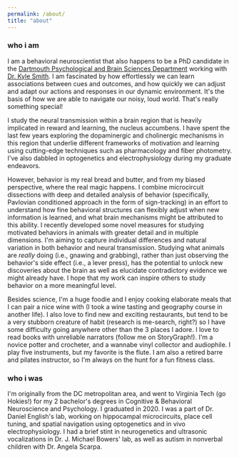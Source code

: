 ```yaml
---
permalink: /about/
title: "about"
---
```


<h3>who i am</h3>
I am a behavioral neuroscientist that also happens to be a PhD candidate in the <a href="https://pbs.dartmouth.edu/">Dartmouth Psychological and Brain Sciences Department</a> working with <a href="https://smith-lab.org/">Dr. Kyle Smith</a>. I am fascinated by how effortlessly we can learn associations between cues and outcomes, and how quickly we can adjust and adapt our actions and responses in our dynamic environment. It's the basis of how we are able to navigate our noisy, loud world. That's really something special!  

I study the neural transmission within a brain region that is heavily implicated in reward and learning, the nucleus accumbens. I have spent the last few years exploring the dopaminergic and cholinergic mechanisms in this region that underlie different frameworks of motivation and learning using cutting-edge techniques such as pharmacology and fiber photometry. I've also dabbled in optogenetics and electrophysiology during my graduate endeavors. 

However, behavior is my real bread and butter, and from my biased perspective, where the real magic happens. I combine microcircuit dissections with deep and detailed analysis of behavior (specifically, Pavlovian conditioned approach in the form of sign-tracking) in an effort to understand how fine behavioral structures can flexibly adjust when new information is learned, and what brain mechanisms might be attributed to this ability. I recently developed some novel measures for studying motivated behaviors in animals with greater detail and in multiple dimensions. I'm aiming to capture individual differences and natural variation in both behavior and neural transmission. Studying what animals are <i>really</i> doing (i.e., gnawing and grabbing), rather than just observing the behavior's side effect (i.e., a lever press), has the potential to unlock new discoveries about the brain as well as elucidate contradictory evidence we might already have. I hope that my work can inspire others to study behavior on a more meaningful level. 

Besides science, I'm a huge foodie and I enjoy cooking elaborate meals that I can pair a nice wine with (I took a wine tasting and geography course in another life). I also love to find new and exciting restaurants, but tend to be a very stubborn creature of habit (research is me-search, right?) so I have some difficulty going anywhere other than the 3 places I adore. I love to read books with unreliable narrators (follow me on StoryGraph!). I'm a novice potter and crocheter, and a wannabe vinyl collector and audiophile. I play five instruments, but my favorite is the flute. I am also a retired barre and pilates instructor, so I'm always on the hunt for a fun fitness class. 


<h3>who i was</h3>
I'm originally from the DC metropolitan area, and went to Virginia Tech (go Hokies!) for my 2 bachelor's degrees in Cognitive & Behavioral Neuroscience and Psychology. I graduated in 2020. I was a part of Dr. Daniel English's lab, working on hippocampal microcircuits, place cell tuning, and spatial navigation using optogenetics and in vivo electrophysiology. I had a brief stint in neurogenetics and ultrasonic vocalizations in Dr. J. Michael Bowers' lab, as well as autism in nonverbal children with Dr. Angela Scarpa. 
